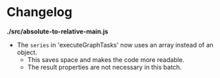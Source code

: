 # Changelog

**./src/absolute-to-relative-main.js**
* The `series` in 'executeGraphTasks' now uses an array instead of an object.
	* This saves space and makes the code more readable.
	* The result properties are not necessary in this batch.
